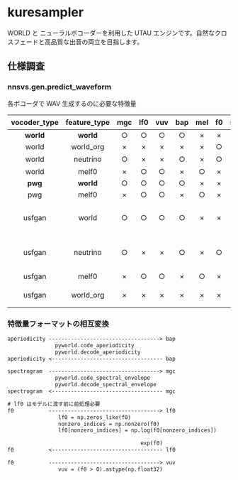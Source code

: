 # kuresampler
WORLD と ニューラルボコーダーを利用した UTAU エンジンです。自然なクロスフェードと高品質な出音の両立を目指します。


## 仕様調査

### nnsvs.gen.predict_waveform
各ボコーダで WAV 生成するのに必要な特徴量

| vocoder_type | feature_type |  mgc  |  lf0  |  vuv  |  bap  |  mel  |  f0   | spectrogram | aperiodicity | 備考                                   |
| :----------: | :----------: | :---: | :---: | :---: | :---: | :---: | :---: | :---------: | :----------: | :------------------------------------- |
|  **world**   |  **world**   |   ○   |   ○   |   ○   |   ○   |   ×   |   ×   |      ×      |      ×       | 4 stream                               |
|    world     |  world_org   |   ×   |   ×   |   ×   |   ×   |   ×   |   ○   |      ○      |      ○       | 3 stream                               |
|    world     |   neutrino   |   ○   |   ×   |   ×   |   ○   |   ×   |   ○   |      ×      |      ×       | f0→lf0, vuvを内部で生成                |
|    world     |    melf0     |   ×   |   ○   |   ○   |   ×   |   ○   |   ×   |      ×      |      ×       | 3 stream                               |
|   **pwg**    |  **world**   |   ○   |   ○   |   ○   |   ○   |   ×   |   ×   |      ×      |      ×       | 4 stream                               |
|     pwg      |    melf0     |   ×   |   ○   |   ○   |   ×   |   ○   |   ×   |      ×      |      ×       | 3 stream                               |
|    usfgan    |    world     |   ○   |   ○   |   ○   |   ○   |   ×   |   ×   |      ×      |      ×       | bapの次元数でmcep/aperiodicity分岐あり |
|    usfgan    |   neutrino   |   ○   |   ×   |   ×   |   ○   |   ×   |   ○   |      ×      |      ×       | bapの次元数でmcep/aperiodicity分岐あり |
|    usfgan    |    melf0     |   ×   |   ○   |   ○   |   ×   |   ○   |   ×   |      ×      |      ×       | 3つのstream                            |
|    usfgan    |  world_org   |   ×   |   ×   |   ×   |   ×   |   ×   |   ×   |      ×      |      ×       | 未実装（NotImplementedError）          |


### 特徴量フォーマットの相互変換

```txt
aperiodicity -----------------------------------> bap 
               pyworld.code_aperiodicity
               pyworld.decode_aperiodicity
aperiodicity <----------------------------------- bap 

spectrogram  -----------------------------------> mgc
               pyworld.code_spectral_envelope
               pyworld.decode_spectral_envelope
spectrogram  <----------------------------------- mgc

# lf0 はモデルに渡す前に前処理必要
f0           -----------------------------------> lf0
                lf0 = np.zeros_like(f0)
                nonzero_indices = np.nonzero(f0)
                lf0[nonzero_indices] = np.log(f0[nonzero_indices])

                                          exp(f0)
f0           <----------------------------------- lf0

f0           -----------------------------------> vuv
                vuv = (f0 > 0).astype(np.float32)
```
